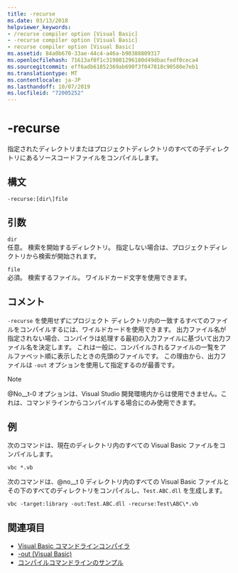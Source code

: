 ```yaml
---
title: -recurse
ms.date: 03/13/2018
helpviewer_keywords:
- /recurse compiler option [Visual Basic]
- -recurse compiler option [Visual Basic]
- recurse compiler option [Visual Basic]
ms.assetid: 84a0b670-33ae-44c4-a46a-b90388809317
ms.openlocfilehash: 71613af0f1c319801296180d49dbacfedf0ceca4
ms.sourcegitcommit: eff6adb61852369ab690f3f047818c90580e7eb1
ms.translationtype: MT
ms.contentlocale: ja-JP
ms.lasthandoff: 10/07/2019
ms.locfileid: "72005252"
---
```

# <a name="-recurse"></a>-recurse
指定されたディレクトリまたはプロジェクトディレクトリのすべての子ディレクトリにあるソースコードファイルをコンパイルします。  
  
## <a name="syntax"></a>構文  
  
```console  
-recurse:[dir\]file  
```  
  
## <a name="arguments"></a>引数  
 `dir`  
 任意。 検索を開始するディレクトリ。 指定しない場合は、プロジェクトディレクトリから検索が開始されます。  
  
 `file`  
 必須。 検索するファイル。 ワイルドカード文字を使用できます。  
  
## <a name="remarks"></a>コメント  
 `-recurse` を使用せずにプロジェクト ディレクトリ内の一致するすべてのファイルをコンパイルするには、ワイルドカードを使用できます。 出力ファイル名が指定されない場合、コンパイラは処理する最初の入力ファイルに基づいて出力ファイル名を決定します。 これは一般に、コンパイルされるファイルの一覧をアルファベット順に表示したときの先頭のファイルです。 この理由から、出力ファイルは `-out` オプションを使用して指定するのが最善です。  
  
> [!NOTE]
> @No__t-0 オプションは、Visual Studio 開発環境内からは使用できません。これは、コマンドラインからコンパイルする場合にのみ使用できます。  
  
## <a name="example"></a>例  
 次のコマンドは、現在のディレクトリ内のすべての Visual Basic ファイルをコンパイルします。  
  
```console
vbc *.vb  
```  
  
 次のコマンドは、@no__t 0 ディレクトリ内のすべての Visual Basic ファイルとその下のすべてのディレクトリをコンパイルし、`Test.ABC.dll` を生成します。  
  
```console
vbc -target:library -out:Test.ABC.dll -recurse:Test\ABC\*.vb  
```  
  
## <a name="see-also"></a>関連項目

- [Visual Basic コマンドラインコンパイラ](../../../visual-basic/reference/command-line-compiler/index.md)
- [-out (Visual Basic)](../../../visual-basic/reference/command-line-compiler/out.md)
- [コンパイルコマンドラインのサンプル](../../../visual-basic/reference/command-line-compiler/sample-compilation-command-lines.md)
